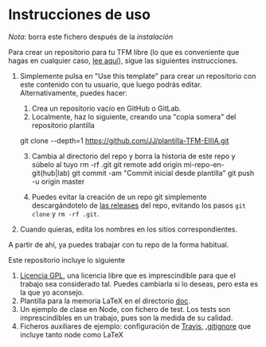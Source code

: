 # Instrucciones de uso

*Nota*: borra este fichero después de la *instalación*

Para crear un repositorio para tu TFM libre (lo que es conveniente que
hagas en cualquier
caso,
[lee aquí](https://medium.com/@jjmerelo/por-qu%C3%A9-c%C3%B3mo-cuando-y-d%C3%B3nde-debes-liberar-tu-trabajo-fin-de-grado-m%C3%A1ster-tesis-bb0393a235b1)),
sigue las siguientes instrucciones.

1. Simplemente pulsa en "Use this template" para crear un repositorio
   con este contenido con tu usuario, que luego podrás
   editar. Alternativamente, puedes hacer:
   1. Crea un repositorio vacío en GitHub o GitLab.
   2. Localmente, haz lo siguiente, creando una "copia somera" del
   repositorio plantilla

    git clone --depth=1 https://github.com/JJ/plantilla-TFM-EIIIA.git

   3. Cambia al directorio del repo y borra la historia de este repo y súbelo al tuyo
   rm -rf .git
   git remote add origin mi-repo-en-git(hub|lab)
   git commit -am "Commit inicial desde plantilla"
   git push -u origin master
   
   4. Puedes evitar la creación de un repo git simplemente descargándotelo
   de
   [las releases](https://github.com/JJ/plantilla-TFM-EIIIA-ULE/releases)
   del repo, evitando los pasos `git clone` y `rm -rf .git`.

2. Cuando quieras, edita los nombres en los sitios correspondientes.


A partir de ahí, ya puedes trabajar con tu repo de la forma habitual.

Este repositorio incluye lo siguiente

1. [Licencia GPL](LICENSE), una licencia libre que es imprescindible
   para que el trabajo sea considerado tal. Puedes cambiarla si lo
   deseas, pero esta es la que yo aconsejo.
2. Plantilla para la memoria LaTeX en el directorio [doc](doc).
3. Un ejemplo de clase en Node, con fichero de test. Los tests son
   imprescindibles en un trabajo, pues son la medida de su calidad.
4. Ficheros auxiliares de ejemplo: configuración
   de [Travis](https://travis-ci.org), [.gitignore](.gitignore) que
   incluye tanto node como LaTeX
